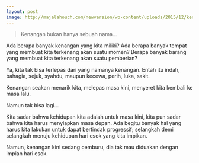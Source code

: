 ```yaml
---
layout: post
image: http://majalahouch.com/newversion/wp-content/uploads/2015/12/kenangan.jpg
---
```


> Kenangan bukan hanya sebuah nama...

Ada berapa banyak kenangan yang kita miliki? Ada berapa banyak tempat yang membuat kita terkenang akan suatu momen? Berapa banyak barang yang membuat kita terkenang akan suatu pemberian?

Ya, kita tak bisa terlepas dari yang namanya kenangan. Entah itu indah, bahagia, sejuk, syahdu, maupun kecewa, perih, luka, sakit.

Kenangan seakan menarik kita, melepas masa kini, menyeret kita kembali ke masa lalu.

Namun tak bisa lagi...

Kita sadar bahwa kehidupan kita adalah untuk masa kini, kita pun sadar bahwa kita harus menyiapkan masa depan. Ada begitu banyak hal yang harus kita lakukan untuk dapat bertindak progressif; selangkah demi selangkah menuju kehidupan hari esok yang kita impikan.

Namun, kenangan kini sedang cemburu, dia tak mau diduakan dengan impian hari esok.
